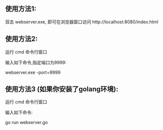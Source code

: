 使用方法1: 
----
双击 webserver.exe, 即可在浏览器窗口访问 http://localhost:8080/index.html



使用方法2:
----
运行 cmd 命令行窗口

输入如下命令,指定端口为9999:

webserver.exe -port=9999



使用方法3 (如果你安装了golang环境):
----
运行 cmd 命令行窗口

输入如下命令:

go run webserver.go




